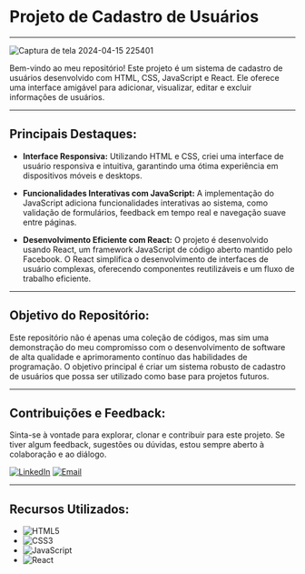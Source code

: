 # Projeto de Cadastro de Usuários

---
![Captura de tela 2024-04-15 225401](https://github.com/DiogoMeneses-stack/Cadastro-de-Usuario/assets/59363552/eaa844e3-3507-4963-8438-293beea09991)


Bem-vindo ao meu repositório! Este projeto é um sistema de cadastro de usuários desenvolvido com HTML, CSS, JavaScript e React. Ele oferece uma interface amigável para adicionar, visualizar, editar e excluir informações de usuários.

---

## Principais Destaques:

- **Interface Responsiva:** Utilizando HTML e CSS, criei uma interface de usuário responsiva e intuitiva, garantindo uma ótima experiência em dispositivos móveis e desktops.

- **Funcionalidades Interativas com JavaScript:** A implementação do JavaScript adiciona funcionalidades interativas ao sistema, como validação de formulários, feedback em tempo real e navegação suave entre páginas.

- **Desenvolvimento Eficiente com React:** O projeto é desenvolvido usando React, um framework JavaScript de código aberto mantido pelo Facebook. O React simplifica o desenvolvimento de interfaces de usuário complexas, oferecendo componentes reutilizáveis e um fluxo de trabalho eficiente.

---

## Objetivo do Repositório:

Este repositório não é apenas uma coleção de códigos, mas sim uma demonstração do meu compromisso com o desenvolvimento de software de alta qualidade e aprimoramento contínuo das habilidades de programação. O objetivo principal é criar um sistema robusto de cadastro de usuários que possa ser utilizado como base para projetos futuros.

---

## Contribuições e Feedback:


Sinta-se à vontade para explorar, clonar e contribuir para este projeto. Se tiver algum feedback, sugestões ou dúvidas, estou sempre aberto à colaboração e ao diálogo.

[![LinkedIn](https://img.shields.io/badge/linkedin-%230077B5.svg?style=for-the-badge&logo=linkedin&logoColor=white)](https://www.linkedin.com/in/seu-linkedin)
[![Email](https://img.shields.io/badge/-Email-%23333?style=for-the-badge&logo=gmail&logoColor=white)](mailto:seu-email@gmail.com)

---

## Recursos Utilizados:

- ![HTML5](https://img.shields.io/badge/HTML5-E34F26?style=for-the-badge&logo=html5&logoColor=white)
- ![CSS3](https://img.shields.io/badge/CSS3-1572B6?style=for-the-badge&logo=css3&logoColor=white)
- ![JavaScript](https://img.shields.io/badge/JavaScript-F7DF1E?style=for-the-badge&logo=JavaScript&logoColor=white)
- ![React](https://img.shields.io/badge/React-61DAFB?style=for-the-badge&logo=react&logoColor=white)


